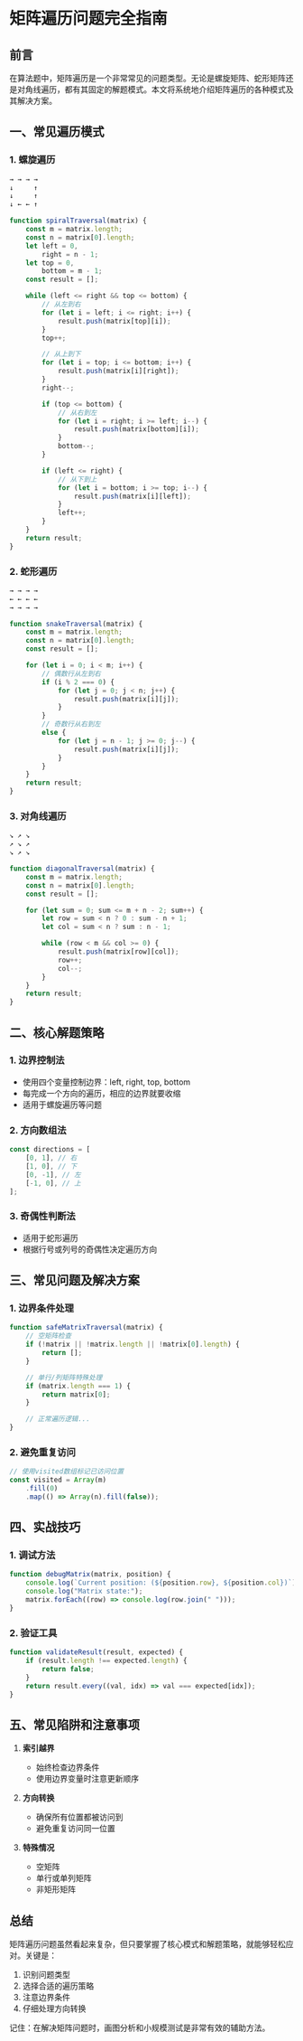 # 矩阵遍历问题完全指南

## 前言

在算法题中，矩阵遍历是一个非常常见的问题类型。无论是螺旋矩阵、蛇形矩阵还是对角线遍历，都有其固定的解题模式。本文将系统地介绍矩阵遍历的各种模式及其解决方案。

## 一、常见遍历模式

### 1. 螺旋遍历

```txt
→ → → →
↓     ↑
↓     ↑
↓ ← ← ↑
```

```javascript
function spiralTraversal(matrix) {
    const m = matrix.length;
    const n = matrix[0].length;
    let left = 0,
        right = n - 1;
    let top = 0,
        bottom = m - 1;
    const result = [];

    while (left <= right && top <= bottom) {
        // 从左到右
        for (let i = left; i <= right; i++) {
            result.push(matrix[top][i]);
        }
        top++;

        // 从上到下
        for (let i = top; i <= bottom; i++) {
            result.push(matrix[i][right]);
        }
        right--;

        if (top <= bottom) {
            // 从右到左
            for (let i = right; i >= left; i--) {
                result.push(matrix[bottom][i]);
            }
            bottom--;
        }

        if (left <= right) {
            // 从下到上
            for (let i = bottom; i >= top; i--) {
                result.push(matrix[i][left]);
            }
            left++;
        }
    }
    return result;
}
```

### 2. 蛇形遍历

```txt
→ → → →
← ← ← ←
→ → → →
```

```javascript
function snakeTraversal(matrix) {
    const m = matrix.length;
    const n = matrix[0].length;
    const result = [];

    for (let i = 0; i < m; i++) {
        // 偶数行从左到右
        if (i % 2 === 0) {
            for (let j = 0; j < n; j++) {
                result.push(matrix[i][j]);
            }
        }
        // 奇数行从右到左
        else {
            for (let j = n - 1; j >= 0; j--) {
                result.push(matrix[i][j]);
            }
        }
    }
    return result;
}
```

### 3. 对角线遍历

```txt
↘ ↗ ↘
↗ ↘ ↗
↘ ↗ ↘
```

```javascript
function diagonalTraversal(matrix) {
    const m = matrix.length;
    const n = matrix[0].length;
    const result = [];

    for (let sum = 0; sum <= m + n - 2; sum++) {
        let row = sum < n ? 0 : sum - n + 1;
        let col = sum < n ? sum : n - 1;

        while (row < m && col >= 0) {
            result.push(matrix[row][col]);
            row++;
            col--;
        }
    }
    return result;
}
```

## 二、核心解题策略

### 1. 边界控制法

- 使用四个变量控制边界：left, right, top, bottom
- 每完成一个方向的遍历，相应的边界就要收缩
- 适用于螺旋遍历等问题

### 2. 方向数组法

```javascript
const directions = [
    [0, 1], // 右
    [1, 0], // 下
    [0, -1], // 左
    [-1, 0], // 上
];
```

### 3. 奇偶性判断法

- 适用于蛇形遍历
- 根据行号或列号的奇偶性决定遍历方向

## 三、常见问题及解决方案

### 1. 边界条件处理

```javascript
function safeMatrixTraversal(matrix) {
    // 空矩阵检查
    if (!matrix || !matrix.length || !matrix[0].length) {
        return [];
    }

    // 单行/列矩阵特殊处理
    if (matrix.length === 1) {
        return matrix[0];
    }

    // 正常遍历逻辑...
}
```

### 2. 避免重复访问

```javascript
// 使用visited数组标记已访问位置
const visited = Array(m)
    .fill(0)
    .map(() => Array(n).fill(false));
```

## 四、实战技巧

### 1. 调试方法

```javascript
function debugMatrix(matrix, position) {
    console.log(`Current position: (${position.row}, ${position.col})`);
    console.log("Matrix state:");
    matrix.forEach((row) => console.log(row.join(" ")));
}
```

### 2. 验证工具

```javascript
function validateResult(result, expected) {
    if (result.length !== expected.length) {
        return false;
    }
    return result.every((val, idx) => val === expected[idx]);
}
```

## 五、常见陷阱和注意事项

1. **索引越界**

    - 始终检查边界条件
    - 使用边界变量时注意更新顺序

2. **方向转换**

    - 确保所有位置都被访问到
    - 避免重复访问同一位置

3. **特殊情况**
    - 空矩阵
    - 单行或单列矩阵
    - 非矩形矩阵

## 总结

矩阵遍历问题虽然看起来复杂，但只要掌握了核心模式和解题策略，就能够轻松应对。关键是：

1. 识别问题类型
2. 选择合适的遍历策略
3. 注意边界条件
4. 仔细处理方向转换

记住：在解决矩阵问题时，画图分析和小规模测试是非常有效的辅助方法。
